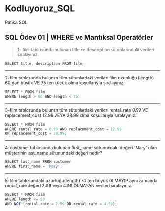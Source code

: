 # Kodluyoruz_SQL
Patika SQL
## SQL Ödev 01 | WHERE ve Mantıksal Operatörler 
> 1- film tablosunda bulunan title ve description sütunlarındaki verileri sıralayınız.

```javascript
SELECT title, description FROM film;
```
---

2-film tablosunda bulunan tüm sütunlardaki verileri film uzunluğu (length) 60 dan büyük VE 75 ten küçük olma koşullarıyla sıralayınız.

```javascript
SELECT * FROM film
WHERE length > 60 AND length < 75;
```
---

3-film tablosunda bulunan tüm sütunlardaki verileri rental_rate 0.99 VE replacement_cost 12.99 VEYA 28.99 olma koşullarıyla sıralayınız.

```javascript
SELECT * FROM film
WHERE rental_rate = 0.99 AND replacement_cost = 12.99
OR replacement_cost = 28.99;
```
---

4-customer tablosunda bulunan first_name sütunundaki değeri 'Mary' olan müşterinin last_name sütunundaki değeri nedir?
```javascript
SELECT last_name FROM customer
WHERE first_name = 'Mary';
```
---
5-film tablosundaki uzunluğu(length) 50 ten büyük OLMAYIP aynı zamanda rental_rate değeri 2.99 veya 4.99 OLMAYAN verileri sıralayınız.
```javascript
SELECT * FROM film
WHERE length <= 50 
AND NOT (rental_rate = 2.99 OR rental_rate = 4.99);

```




